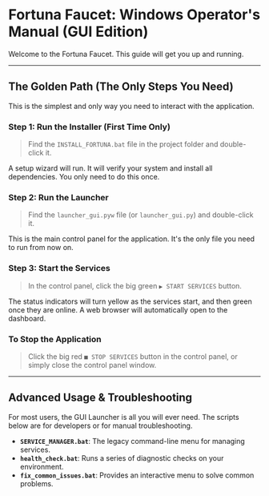 # Fortuna Faucet: Windows Operator's Manual (GUI Edition)

Welcome to the Fortuna Faucet. This guide will get you up and running.

---

## The Golden Path (The Only Steps You Need)

This is the simplest and only way you need to interact with the application.

### Step 1: Run the Installer (First Time Only)

> Find the `INSTALL_FORTUNA.bat` file in the project folder and double-click it.

A setup wizard will run. It will verify your system and install all dependencies. You only need to do this once.

### Step 2: Run the Launcher

> Find the `launcher_gui.pyw` file (or `launcher_gui.py`) and double-click it.

This is the main control panel for the application. It's the only file you need to run from now on.

### Step 3: Start the Services

> In the control panel, click the big green `▶ START SERVICES` button.

The status indicators will turn yellow as the services start, and then green once they are online. A web browser will automatically open to the dashboard.

### To Stop the Application

> Click the big red `■ STOP SERVICES` button in the control panel, or simply close the control panel window.

---

## Advanced Usage & Troubleshooting

For most users, the GUI Launcher is all you will ever need. The scripts below are for developers or for manual troubleshooting.

-   **`SERVICE_MANAGER.bat`**: The legacy command-line menu for managing services.
-   **`health_check.bat`**: Runs a series of diagnostic checks on your environment.
-   **`fix_common_issues.bat`**: Provides an interactive menu to solve common problems.